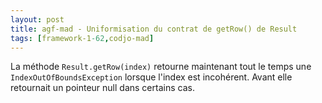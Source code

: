 ```yaml
---
layout: post
title: agf-mad - Uniformisation du contrat de getRow() de Result
tags: [framework-1-62,codjo-mad]
---
```

La méthode ```Result.getRow(index)``` retourne maintenant tout le temps une ```IndexOutOfBoundsException``` lorsque l'index est incohérent. Avant elle retournait un pointeur null dans certains cas.
